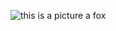 ![this is a picture a fox](https://www.treehugger.com/thmb/cS1rfABTtUfvvilg7gsZCe-4W4k=/644x0/filters:no_upscale():max_bytes(150000):strip_icc():format(webp)/__opt__aboutcom__coeus__resources__content_migration__mnn__images__2014__11__silver-and-red-fox-103299c269ff4234871647b1a6991923.jpg)
